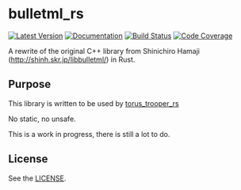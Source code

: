 # bulletml_rs
[![Latest Version](https://img.shields.io/crates/v/bulletml)](https://crates.io/crates/bulletml)
[![Documentation](https://docs.rs/bulletml/badge.svg)](https://docs.rs/bulletml)
[![Build Status](https://github.com/arnodb/bulletml_rs/actions/workflows/ci.yml/badge.svg)](https://github.com/arnodb/bulletml_rs/actions/workflows/ci.yml)
[![Code Coverage](https://codecov.io/gh/arnodb/bulletml_rs/branch/master/graph/badge.svg)](https://codecov.io/gh/arnodb/bulletml_rs)

A rewrite of the original C++ library from Shinichiro Hamaji (http://shinh.skr.jp/libbulletml/) in Rust.

## Purpose
This library is written to be used by [torus_trooper_rs](https://github.com/arnodb/torus_trooper_rs)

No static, no unsafe.

This is a work in progress, there is still a lot to do.

## License
See the [LICENSE](LICENSE).
